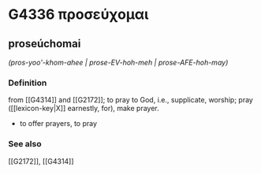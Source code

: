 # G4336 προσεύχομαι

## proseúchomai

_(pros-yoo'-khom-ahee | prose-EV-hoh-meh | prose-AFE-hoh-may)_

### Definition

from [[G4314]] and [[G2172]]; to pray to God, i.e., supplicate, worship; pray ([[lexicon-key|X]] earnestly, for), make prayer.

- to offer prayers, to pray

### See also

[[G2172]], [[G4314]]

